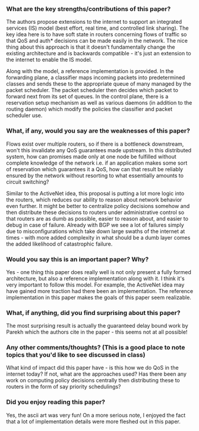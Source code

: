 ### What are the key strengths/contributions of this paper?

The authors propose extensions to the internet to support an integrated services (IS) model (best effort, real time, and controlled link sharing). The key idea here is to have soft state in routers concerning flows of traffic so that QoS and auth* decisions can be made easily in the network. The nice thing about this approach is that it doesn't fundamentally change the existing architecture and is backwards compatible - it's just an extension to the internet to enable the IS model.

Along with the model, a reference implementation is provided. In the forwarding plane, a classifier maps incoming packets into predetermined classes and sends these to the appropriate queue of many managed by the packet scheduler. The packet scheduler then decides which packet to forward next from its set of queues. In the control plane, there is a reservation setup mechanism as well as various daemons (in addition to the routing daemon) which modify the policies the classifier and packet scheduler use.

### What, if any, would you say are the weaknesses of this paper?

Flows exist over multiple routers, so if there is a bottleneck downstream, won't this invalidate any QoS guarantees made upstream. In this distributed system, how can promises made only at one node be fulfilled without complete knowledge of the network i.e. if an application makes some sort of reservation which guarantees it a QoS, how can that result be reliably ensured by the network without resorting to what essentially amounts to circuit switching?

Similar to the ActiveNet idea, this proposal is putting a lot more logic into the routers, which reduces our ability to reason about network behavior even further. It might be better to centralize policy decisions somehow and then distribute these decisions to routers under administrative control so that routers are as dumb as possible, easier to reason about, and easier to debug in case of failure. Already with BGP we see a lot of failures simply due to misconfigurations which take down large swaths of the internet at times - with more added complexity in what should be a dumb layer comes the added likelihood of catastrophic failure.

### Would you say this is an important paper? Why?

Yes - one thing this paper does really well is not only present a fully formed architecture, but also a reference implementation along with it. I think it's very important to follow this model. For example, the ActiveNet idea may have gained more traction had there been an implementation. The reference implementation in this paper makes the goals of this paper seem realizable.

### What, if anything, did you find surprising about this paper?

The most surprising result is actually the guaranteed delay bound work by Parekh which the authors cite in the paper - this seems not at all possible!

### Any other comments/thoughts? (This is a good place to note topics that you'd like to see discussed in class)

What kind of impact did this paper have - is this how we do QoS in the internet today? If not, what are the approaches used? Has there been any work on computing policy decisions centrally then distributing these to routers in the form of say priority schedulings?

### Did you enjoy reading this paper?

Yes, the ascii art was very fun! On a more serious note, I enjoyed the fact that a lot of implementation details were more fleshed out in this paper.
